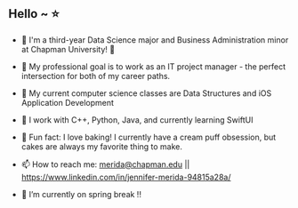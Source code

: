 ## Hello ~ ⭐

- 🦭 I'm a third-year Data Science major and Business Administration minor at Chapman University! 🍊
- 🌱 My professional goal is to work as an IT project manager - the perfect intersection for both of my career paths.
- 🪩 My current computer science classes are Data Structures and iOS Application Development 
- 🍄 I work with C++, Python, Java, and currently learning SwiftUI
- 🦔 Fun fact: I love baking! I currently have a cream puff obsession, but cakes are always my favorite thing to make. 
- 📫 How to reach me: merida@chapman.edu || https://www.linkedin.com/in/jennifer-merida-94815a28a/ 

- 🐾 I’m currently on spring break !!

<!--
**jennifermerida/jennifermerida** is a ✨ _special_ ✨ repository because its `README.md` (this file) appears on your GitHub profile.
-->
